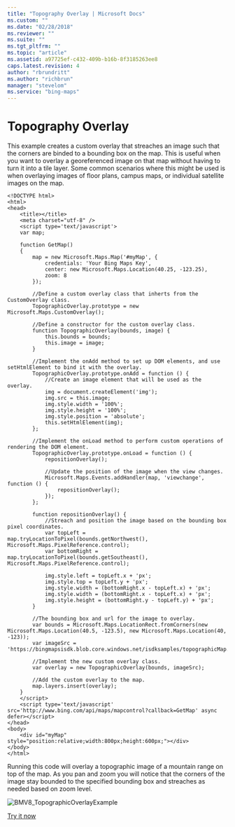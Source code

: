 ```yaml
---
title: "Topography Overlay | Microsoft Docs"
ms.custom: ""
ms.date: "02/28/2018"
ms.reviewer: ""
ms.suite: ""
ms.tgt_pltfrm: ""
ms.topic: "article"
ms.assetid: a97725ef-c432-409b-b16b-8f3185263ee8
caps.latest.revision: 4
author: "rbrundritt"
ms.author: "richbrun"
manager: "stevelom"
ms.service: "bing-maps"
---
```

# Topography Overlay
This example creates a custom overlay that streaches an image such that the corners are binded to a bounding box on the map. This is useful when you want to overlay a georeferenced image on that map without having to turn it into a tile layer. Some common scenarios where this might be used is when overlaying images of floor plans, campus maps, or individual satellite images on the map. 

```
<!DOCTYPE html>
<html>
<head>
    <title></title>
    <meta charset="utf-8" />
	<script type='text/javascript'>
    var map;

    function GetMap()
    {
        map = new Microsoft.Maps.Map('#myMap', {
            credentials: 'Your Bing Maps Key',
            center: new Microsoft.Maps.Location(40.25, -123.25),
            zoom: 8
        });

        //Define a custom overlay class that inherts from the CustomOverlay class.
        TopographicOverlay.prototype = new Microsoft.Maps.CustomOverlay();

        //Define a constructor for the custom overlay class.
        function TopographicOverlay(bounds, image) {
            this.bounds = bounds;
            this.image = image;
        }

        //Implement the onAdd method to set up DOM elements, and use setHtmlElement to bind it with the overlay.
        TopographicOverlay.prototype.onAdd = function () {
            //Create an image element that will be used as the overlay.
            img = document.createElement('img');
            img.src = this.image;
            img.style.width = '100%';
            img.style.height = '100%';
            img.style.position = 'absolute';
            this.setHtmlElement(img);
        };

        //Implement the onLoad method to perform custom operations of rendering the DOM element.
        TopographicOverlay.prototype.onLoad = function () {
            repositionOverlay();

            //Update the position of the image when the view changes.
            Microsoft.Maps.Events.addHandler(map, 'viewchange', function () {
                repositionOverlay();
            });
        };

        function repositionOverlay() {
            //Streach and position the image based on the bounding box pixel coordinates.
            var topLeft = map.tryLocationToPixel(bounds.getNorthwest(), Microsoft.Maps.PixelReference.control);
            var bottomRight = map.tryLocationToPixel(bounds.getSoutheast(), Microsoft.Maps.PixelReference.control);

            img.style.left = topLeft.x + 'px';
            img.style.top = topLeft.y + 'px';
            img.style.width = (bottomRight.x - topLeft.x) + 'px';
            img.style.width = (bottomRight.x - topLeft.x) + 'px';
            img.style.height = (bottomRight.y - topLeft.y) + 'px';
        }

        //The bounding box and url for the image to overlay.
        var bounds = Microsoft.Maps.LocationRect.fromCorners(new Microsoft.Maps.Location(40.5, -123.5), new Microsoft.Maps.Location(40, -123));
        var imageSrc = 'https://bingmapsisdk.blob.core.windows.net/isdksamples/topographicMap.gif';

        //Implement the new custom overlay class. 
        var overlay = new TopographicOverlay(bounds, imageSrc);

        //Add the custom overlay to the map.
        map.layers.insert(overlay);
    }
    </script>
    <script type='text/javascript' src='http://www.bing.com/api/maps/mapcontrol?callback=GetMap' async defer></script>
</head>
<body>
    <div id="myMap" style="position:relative;width:800px;height:600px;"></div>
</body>
</html>
```

Running this code will overlay a topographic image of a mountain range on top of the map. As you pan and zoom you will notice that the corners of the image stay bounded to the specified bounding box and streaches as needed based on zoom level.

![BMV8_TopographicOverlayExample](..//media/bmv8-topographicoverlayexample.PNG)

[Try it now](http://www.bing.com/api/maps/sdk/mapcontrol/isdk#imageOverlay+JS)